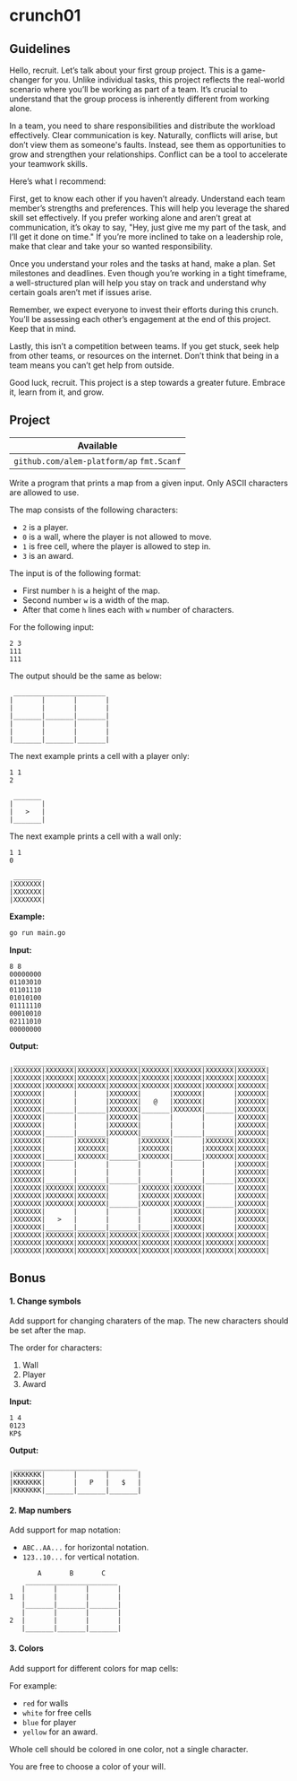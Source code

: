 # crunch01

## Guidelines

<p data-story-username="aberonshin"> Hello, recruit. Let’s talk about your first group project. This is a game-changer for you. Unlike individual tasks, this project reflects the real-world scenario where you’ll be working as part of a team. It’s crucial to understand that the group process is inherently different from working alone.

In a team, you need to share responsibilities and distribute the workload effectively. Clear communication is key. Naturally, conflicts will arise, but don’t view them as someone's faults. Instead, see them as opportunities to grow and strengthen your relationships. Conflict can be a tool to accelerate your teamwork skills.

Here’s what I recommend:

First, get to know each other if you haven’t already. Understand each team member’s strengths and preferences. This will help you leverage the shared skill set effectively. If you prefer working alone and aren’t great at communication, it’s okay to say, "Hey, just give me my part of the task, and I’ll get it done on time." If you’re more inclined to take on a leadership role, make that clear and take your so wanted responsibility.

Once you understand your roles and the tasks at hand, make a plan. Set milestones and deadlines. Even though you’re working in a tight timeframe, a well-structured plan will help you stay on track and understand why certain goals aren’t met if issues arise.

Remember, we expect everyone to invest their efforts during this crunch. You’ll be assessing each other’s engagement at the end of this project. Keep that in mind.

Lastly, this isn’t a competition between teams. If you get stuck, seek help from other teams, or resources on the internet. Don’t think that being in a team means you can’t get help from outside.

Good luck, recruit. This project is a step towards a greater future. Embrace it, learn from it, and grow.</p>

## Project

| Available                     |
| ----------------------------- |
| `github.com/alem-platform/ap` `fmt.Scanf` |

Write a program that prints a map from a given input. Only ASCII characters are allowed to use.

The map consists of the following characters:
- `2` is a player.
- `0` is a wall, where the player is not allowed to move.
- `1` is free cell, where the player is allowed to step in.
- `3` is an award.

The input is of the following format:
- First number `h` is a height of the map.
- Second number `w` is a width of the map.
- After that come `h` lines each with `w` number of characters.

For the following input:

```
2 3
111
111
```

The output should be the same as below:

```
 _______________________
|       |       |       |
|       |       |       |
|_______|_______|_______|
|       |       |       |
|       |       |       |
|_______|_______|_______|
```

The next example prints a cell with a player only:

```
1 1
2
```

```
 _______
|       |
|   >   |
|_______|
```

The next example prints a cell with a wall only:

```
1 1
0
```

```
 _______
|XXXXXXX|
|XXXXXXX|
|XXXXXXX|
```


**Example:**

```sh
go run main.go
```

**Input:**

```
8 8
00000000
01103010
01101110
01010100
01111110
00010010
02111010
00000000
```

**Output:**

```
 _______________________________________________________________
|XXXXXXX|XXXXXXX|XXXXXXX|XXXXXXX|XXXXXXX|XXXXXXX|XXXXXXX|XXXXXXX|
|XXXXXXX|XXXXXXX|XXXXXXX|XXXXXXX|XXXXXXX|XXXXXXX|XXXXXXX|XXXXXXX|
|XXXXXXX|XXXXXXX|XXXXXXX|XXXXXXX|XXXXXXX|XXXXXXX|XXXXXXX|XXXXXXX|
|XXXXXXX|       |       |XXXXXXX|       |XXXXXXX|       |XXXXXXX|
|XXXXXXX|       |       |XXXXXXX|   @   |XXXXXXX|       |XXXXXXX|
|XXXXXXX|_______|_______|XXXXXXX|_______|XXXXXXX|_______|XXXXXXX|
|XXXXXXX|       |       |XXXXXXX|       |       |       |XXXXXXX|
|XXXXXXX|       |       |XXXXXXX|       |       |       |XXXXXXX|
|XXXXXXX|_______|_______|XXXXXXX|_______|_______|_______|XXXXXXX|
|XXXXXXX|       |XXXXXXX|       |XXXXXXX|       |XXXXXXX|XXXXXXX|
|XXXXXXX|       |XXXXXXX|       |XXXXXXX|       |XXXXXXX|XXXXXXX|
|XXXXXXX|_______|XXXXXXX|_______|XXXXXXX|_______|XXXXXXX|XXXXXXX|
|XXXXXXX|       |       |       |       |       |       |XXXXXXX|
|XXXXXXX|       |       |       |       |       |       |XXXXXXX|
|XXXXXXX|_______|_______|_______|_______|_______|_______|XXXXXXX|
|XXXXXXX|XXXXXXX|XXXXXXX|       |XXXXXXX|XXXXXXX|       |XXXXXXX|
|XXXXXXX|XXXXXXX|XXXXXXX|       |XXXXXXX|XXXXXXX|       |XXXXXXX|
|XXXXXXX|XXXXXXX|XXXXXXX|_______|XXXXXXX|XXXXXXX|_______|XXXXXXX|
|XXXXXXX|       |       |       |       |XXXXXXX|       |XXXXXXX|
|XXXXXXX|   >   |       |       |       |XXXXXXX|       |XXXXXXX|
|XXXXXXX|_______|_______|_______|_______|XXXXXXX|       |XXXXXXX|
|XXXXXXX|XXXXXXX|XXXXXXX|XXXXXXX|XXXXXXX|XXXXXXX|XXXXXXX|XXXXXXX|
|XXXXXXX|XXXXXXX|XXXXXXX|XXXXXXX|XXXXXXX|XXXXXXX|XXXXXXX|XXXXXXX|
|XXXXXXX|XXXXXXX|XXXXXXX|XXXXXXX|XXXXXXX|XXXXXXX|XXXXXXX|XXXXXXX|
```

## Bonus

#### 1. Change symbols

Add support for changing charaters of the map. The new characters should be set after the map.

The order for characters:
1. Wall
2. Player
3. Award

**Input:**

```
1 4
0123
KP$
```

**Output:**

```
 _______________________________
|KKKKKKK|       |       |       |
|KKKKKKK|       |   P   |   $   |
|KKKKKKK|_______|_______|_______|
```

#### 2. Map numbers

Add support for map notation:
- `ABC..AA...` for horizontal notation.
- `123..10...` for vertical notation.


```
       A       B       C    
    _______________________ 
   |       |       |       |
1  |       |       |       |
   |_______|_______|_______|
   |       |       |       |
2  |       |       |       |
   |_______|_______|_______|
```

#### 3. Colors

Add support for different colors for map cells:

For example:
- `red` for walls
- `white` for free cells
- `blue` for player
- `yellow` for an award.

Whole cell should be colored in one color, not a single character.

You are free to choose a color of your will.

